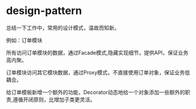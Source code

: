 # design-pattern
总结一下工作中，常用的设计模式，温故而知新。

例如：订单模块

所有访问订单模块的数据，通过Facade模式,隐藏实现细节，提供API，保证业务高内聚。

订单模块访问其它模块数据，通过Proxy模式，不直接使用订单对象，保证业务低耦合。

给订单模板新增一个额外的功能，Decorator动态地给一个对象添加一些额外的职责,遵循开闭原则，比增加子类更灵活。
